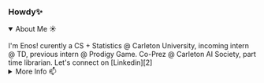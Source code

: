 ### Howdy✨


<details open>
  <summary>About Me ☀️</summary>
  <br>
  I'm Enos! curently a CS + Statistics @ Carleton University, incoming intern @ TD, previous intern @ Prodigy Game. Co-Prez @ Carleton AI Society, part time librarian. Let's connect on [Linkedin][2]


<!-- Links to social media accounts -->
  [1]: https://www.kaggle.com/enosie
  [2]: https://www.linkedin.com/in/enosodigie
  [3]: https://enosie.medium.com/

</details>

<details>
  <summary>More Info 📫</summary>
  <br>
  <p>
    - i write on [Medium][3] 
    <br>
    - website: www.enosie.com
    <br>
    - check out my notebooks on [Kaggle][1]
  </p>
</details>

